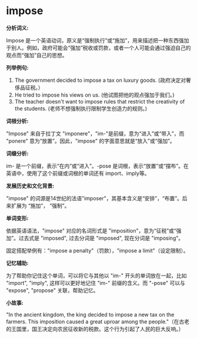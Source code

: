 # impose

**分析词义:**

  

Impose 是一个英语动词，原义是“强制执行”或“施加”，用来描述把一种东西强加于别人。例如，政府可能会“强加”税收或罚款，或者一个人可能会通过强迫自己的观点而“强加”自己的思想。

  

**列举例句:**

  

1.  The government decided to impose a tax on luxury goods. (政府决定对奢侈品征税。）
2.  He tried to impose his views on us. (他试图把他的观点强加于我们。)
3.  The teacher doesn't want to impose rules that restrict the creativity of the students. (老师不想强制执行限制学生创造力的规则。)

  

**词根分析:**

  

"Impose" 来自于拉丁文 "imponere"，"im-"是前缀，意为“进入”或“带入”，而 "ponere" 意为“放置”。因此，"impose" 的字面意思就是“放入”或“强加”。

  

**词缀分析:**

  

im- 是一个前缀，表示“在内”或“进入”。-pose 是词根，表示“放置”或“摆布”。在英语中，使用了这个前缀或词根的单词还有 import、imply等。

  

**发展历史和文化背景:**

  

"impose" 的词源是14世纪的法语"imposer"，其基本含义是“安排”，“布置”。后来扩展为 “施加”， “强制”。

  

**单词变形:**

  

依据英语语法，"impose" 对应的名词形式是 "imposition"，意为“征税”或“强加”。过去式是 "imposed", 过去分词是 "imposed", 现在分词是 "imposing"。

  

固定搭配举例有："impose a penalty"（罚款），"impose a limit"（设定限制）。

  

**记忆辅助:**

  

为了帮助你记住这个单词，可以将它与其他以 "im-" 开头的单词放在一起，比如 "import", "imply", 这样可以更好地记住 "im-" 前缀的含义。而 "-pose" 可以与 "expose", "propose" 关联，帮助记忆。

  

**小故事:**

  

"In the ancient kingdom, the king decided to impose a new tax on the farmers. This imposition caused a great uproar among the people."（在古老的王国里，国王决定向农民征收新的税款。这个行为引起了人民的巨大反响。）
